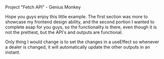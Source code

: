 Project "Fetch API" - Genius Monkey

Hope you guys enjoy this little example. The first section was more to showcase my frontend design ability, and the second portion I wanted to complete asap for you guys, so the functionality is there, even though it is not the prettiest, but the API's and outputs are functional.

Only thing I would change is to set the changes in a useEffect so whenever a dealer is changed, it will automatically update the other outputs in an instant.
